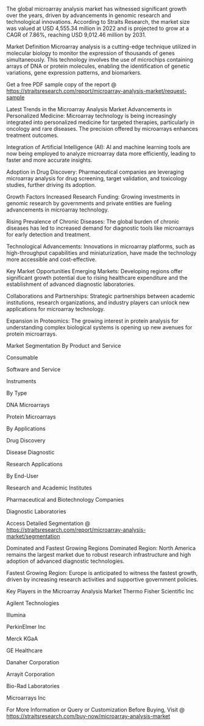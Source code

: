 The global microarray analysis market has witnessed significant growth over the years, driven by advancements in genomic research and technological innovations. According to Straits Research, the market size was valued at USD 4,555.34 million in 2022 and is projected to grow at a CAGR of 7.86%, reaching USD 9,012.46 million by 2031.

Market Definition
Microarray analysis is a cutting-edge technique utilized in molecular biology to monitor the expression of thousands of genes simultaneously. This technology involves the use of microchips containing arrays of DNA or protein molecules, enabling the identification of genetic variations, gene expression patterns, and biomarkers.

Get a free PDF sample copy of the report @ https://straitsresearch.com/report/microarray-analysis-market/request-sample

Latest Trends in the Microarray Analysis Market
Advancements in Personalized Medicine: Microarray technology is being increasingly integrated into personalized medicine for targeted therapies, particularly in oncology and rare diseases. The precision offered by microarrays enhances treatment outcomes.

Integration of Artificial Intelligence (AI): AI and machine learning tools are now being employed to analyze microarray data more efficiently, leading to faster and more accurate insights.

Adoption in Drug Discovery: Pharmaceutical companies are leveraging microarray analysis for drug screening, target validation, and toxicology studies, further driving its adoption.

Growth Factors
Increased Research Funding: Growing investments in genomic research by governments and private entities are fueling advancements in microarray technology.

Rising Prevalence of Chronic Diseases: The global burden of chronic diseases has led to increased demand for diagnostic tools like microarrays for early detection and treatment.

Technological Advancements: Innovations in microarray platforms, such as high-throughput capabilities and miniaturization, have made the technology more accessible and cost-effective.

Key Market Opportunities
Emerging Markets: Developing regions offer significant growth potential due to rising healthcare expenditure and the establishment of advanced diagnostic laboratories.

Collaborations and Partnerships: Strategic partnerships between academic institutions, research organizations, and industry players can unlock new applications for microarray technology.

Expansion in Proteomics: The growing interest in protein analysis for understanding complex biological systems is opening up new avenues for protein microarrays.

Market Segmentation
By Product and Service

Consumable

Software and Service

Instruments

By Type

DNA Microarrays

Protein Microarrays

By Applications

Drug Discovery

Disease Diagnostic

Research Applications

By End-User

Research and Academic Institutes

Pharmaceutical and Biotechnology Companies

Diagnostic Laboratories

Access Detailed Segmentation @ https://straitsresearch.com/report/microarray-analysis-market/segmentation

Dominated and Fastest Growing Regions
Dominated Region: North America remains the largest market due to robust research infrastructure and high adoption of advanced diagnostic technologies.

Fastest Growing Region: Europe is anticipated to witness the fastest growth, driven by increasing research activities and supportive government policies.

Key Players in the Microarray Analysis Market
Thermo Fisher Scientific Inc

Agilent Technologies

Illumina

PerkinElmer Inc

Merck KGaA

GE Healthcare

Danaher Corporation

Arrayit Corporation

Bio-Rad Laboratories

Microarrays Inc

For More Information or Query or Customization Before Buying, Visit @ https://straitsresearch.com/buy-now/microarray-analysis-market
